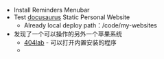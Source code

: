 - Install Reminders Menubar
- Test [docusaurus](https://docusaurus.io/zh-CN/) Static Personal Website
	- Already local deploy path：/code/my-websites
- 发现了一个可以操作的另外一个苹果系统
	- [404lab](https://www.404lab.top/) - 可以打开内置安装的程序
	-